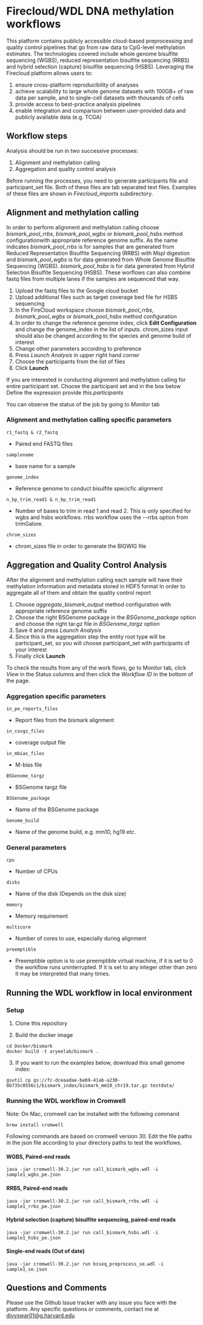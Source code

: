 # Firecloud/WDL DNA methylation workflows
This platform contains publicly accessible cloud-based preprocessing and quality control pipelines that go from raw data to CpG-level methylation estimates. The technologies covered include whole genome bisulfite sequencing (WGBS), reduced representation bisulfite sequencing (RRBS) and hybrid selection (capture) bisulfite sequencing (HSBS). Leveraging the Firecloud platform allows users to: 

1) ensure cross-platform reproducibility of analyses 
2) achieve scalability to large whole genome datasets with 100GB+ of raw data per sample, and to single-cell datasets with thousands of cells 
3) provide access to best-practice analysis pipelines  
4) enable integration and comparison between user-provided data and publicly available data (e.g. TCGA)


## Workflow steps
Analysis should be run in two successive processes: 
1) Alignment and methylation calling
2) Aggregation and quality control analysis

Before running the processes, you need to generate participants file and participant_set file. Both of these files are tab separated text files. Examples of these files are shown in *Firecloud_imports* subdirectory.


## Alignment and methylation calling
In order to perform alignment and methylation calling choose *bismark_pool_rrbs*, *bismark_pool_wgbs* or *bismark_pool_hsbs* method configurationwith appropriate reference genome suffix. As the name indicates
*bismark_pool_rrbs* is for samples that are generated from Reduced Representation Bisulfite Sequencing (RRBS) with Mspl digestion and *bismark_pool_wgbs* is for data generated from Whole Genome Bisulfite Sequencing (WGBS). *bismark_pool_hsbs* is for data generated from Hybrid Selection Bisulfite Sequencing (HSBS). These worflows can also combine fastq files from multiple lanes if the samples are sequenced that way.

1) Upload the fastq files to the Google cloud bucket
2) Upload additional files such as target coverage bed file for HSBS sequencing
3) In the FireCloud workspace choose *bismark_pool_rrbs*, *bismark_pool_wgbs* or *bismark_pool_hsbs* method configuration
4) In order to change the reference genome index, click **Edit Configuration** and change the genome_index in the list of inputs. chrom_sizes input should also be changed according to the species and genome build of interest
5) Change other parameters according to preference
6) Press *Launch Analysis* in upper right hand corner
7) Choose the participants from the list of files
8) Click **Launch**

If you are interested in conducting alignment and methylation calling for entire participant set. Choose the participant set and in the box below Define the expression provide *this.participants*

You can observe the status of the job by going to *Monitor* tab

### Alignment and methylation calling specific parameters
```
r1_fastq & r2_fastq
```
- Paired end FASTQ files

```
samplename
```
- base name for a sample

```
genome_index
```
- Reference genome to conduct bisulfite specicfic alignment

```
n_bp_trim_read1 & n_bp_trim_read1
```
- Number of bases to trim in read 1 and read 2. This is only specified for wgbs and hsbs workflows. rrbs workflow uses the --rrbs option from trimGalore.

```
chrom_sizes
```
- chrom_sizes file in order to generate the BIGWIG file



## Aggregation and Quality Control Analysis
After the alignment and methylation calling each sample will have their methylation information and metadata stored in HDF5 format
In order to aggregate all of them and obtain the quality control report
1) Choose *aggregate_bismark_output* method configuration with appropriate reference genome suffix
2) Choose the right BSGenome package in the *BSGenome_package* option and choose the right tar.gz file in *BSGenome_targz* option
3) Save it and press *Launch Analysis* 
4) Since this is the aggregation step the entity root type will be participant_set, so you will choose participant_set with participants of your interest
5) Finally click **Launch**

To check the results from any of the work flows, go to Monitor tab, click *View* in the Status columns and then click the *Workflow ID* in the bottom of the page.

### Aggregation specific parameters
```
in_pe_reports_files
```
- Report files from the bismark alignment

```
in_covgz_files
```
- coverage output file

```
in_mbias_files
```
- M-bias file

```
BSGenome_targz
```
- BSGenome targz file

```
BSGenome_package
```
- Name of the BSGenome package

```
Genome_build
```
- Name of the genome build, e.g. mm10, hg19 etc. 


### General parameters
```
cpu
```
- Number of CPUs

```
disks
```
- Name of the disk (Depends on the disk size)

```
memory
```
- Memory requirement

```
multicore
```
- Number of cores to use, especially during alignment

```
preemptible
```
- Preemptible option is to use preemptible virtual machine, if it is set to 0 the workflow runs uninterrupted. If it is set to any integer other than zero it may be interpreted that many times.




## Running the WDL workflow in local environment
### Setup

1. Clone this repository

2. Build the docker image

```
cd Docker/bismark
docker build -t aryeelab/bismark .
```

3. If you want to run the examples below, download this small genome index: 

```
gsutil cp gs://fc-dceaadae-be69-41ab-a230-0b735c0556c1/bismark_index/bismark_mm10_chr19.tar.gz testdata/
```

### Running the WDL workflow in Cromwell

Note: On Mac, cromwell can be installed with the following command
```
brew install cromwell
```

Following commands are based on cromwell version 30. Edit the file paths in the json file according to your directory paths to test the workflows.
#### WGBS, Paired-end reads
```
java -jar cromwell-30.2.jar run call_bismark_wgbs.wdl -i sample1_wgbs_pe.json
```

#### RRBS, Paired-end reads
```
java -jar cromwell-30.2.jar run call_bismark_rrbs.wdl -i sample1_rrbs_pe.json
```


#### Hybrid selection (capture) bisulfite sequencing, paired-end reads
```
java -jar cromwell-30.2.jar run call_bismark_hsbs.wdl -i sample1_hsbs_pe.json
```

#### Single-end reads (Out of date)
```
java -jar cromwell-30.2.jar run bsseq_preprocess_se.wdl -i sample1_se.json
```


## Questions and Comments
Please use the Github Issue tracker with any issue you face with the platform. Any specific questions or comments, contact me at divyswar01@g.harvard.edu
